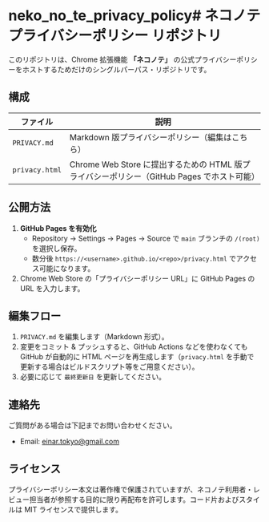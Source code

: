 # neko_no_te_privacy_policy# ネコノテ プライバシーポリシー リポジトリ

このリポジトリは、Chrome 拡張機能 **「ネコノテ」** の公式プライバシーポリシーをホストするためだけのシングルパーパス・リポジトリです。

## 構成

| ファイル | 説明 |
| -------- | ---- |
| `PRIVACY.md` | Markdown 版プライバシーポリシー（編集はこちら） |
| `privacy.html` | Chrome Web Store に提出するための HTML 版プライバシーポリシー（GitHub Pages でホスト可能） |

## 公開方法

1. **GitHub Pages を有効化**  
   - Repository → Settings → Pages → Source で `main` ブランチの `/(root)` を選択し保存。<br>
   - 数分後 `https://<username>.github.io/<repo>/privacy.html` でアクセス可能になります。
2. Chrome Web Store の「プライバシーポリシー URL」に GitHub Pages の URL を入力します。

## 編集フロー

1. `PRIVACY.md` を編集します（Markdown 形式）。
2. 変更をコミット & プッシュすると、GitHub Actions などを使わなくても GitHub が自動的に HTML ページを再生成します（`privacy.html` を手動で更新する場合はビルドスクリプト等をご用意ください）。
3. 必要に応じて `最終更新日` を更新してください。

## 連絡先

ご質問がある場合は下記までお問い合わせください。

- Email: [einar.tokyo@gmail.com](mailto:einar.tokyo@gmail.com)

## ライセンス

プライバシーポリシー本文は著作権で保護されていますが、ネコノテ利用者・レビュー担当者が参照する目的に限り再配布を許可します。コード片およびスタイルは MIT ライセンスで提供します。
